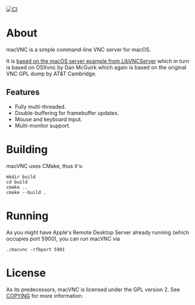 [![CI](https://github.com/LibVNC/macVNC/actions/workflows/ci.yml/badge.svg)](https://github.com/LibVNC/macVNC/actions/workflows/ci.yml)

# About

macVNC is a simple command-line VNC server for macOS.

It is [based on the macOS server example from LibVNCServer](https://github.com/LibVNC/libvncserver/commits/6e5f96e3ea53bf85cec7d985b120daf1c91ce0d9/examples/mac.c?browsing_rename_history=true&new_path=examples/server/mac.c&original_branch=master)
which in turn is based on OSXvnc by Dan McGuirk which again is based on the original VNC
GPL dump by AT&T Cambridge.

## Features

* Fully multi-threaded.
* Double-buffering for framebuffer updates.
* Mouse and keyboard input.
* Multi-monitor support.

# Building

macVNC uses CMake, thus it's:

    mkdir build
    cd build
    cmake ..
    cmake --build .

# Running

As you might have Apple's Remote Desktop Server already running (which occupies port 5900),
you can run macVNC via

    ./macvnc -rfbport 5901

# License

As its predecessors, macVNC is licensed under the GPL version 2. See [COPYING](COPYING) for more information.




